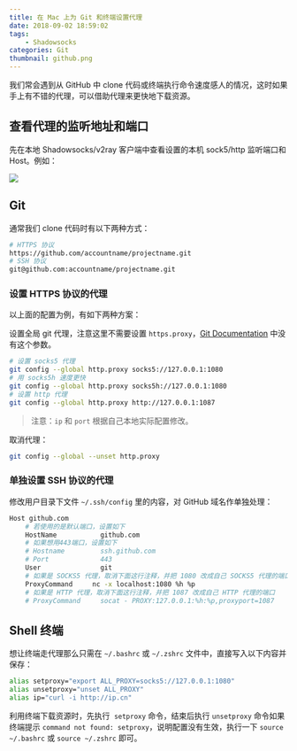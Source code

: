 ```yaml
---
title: 在 Mac 上为 Git 和终端设置代理
date: 2018-09-02 18:59:02
tags:
    - Shadowsocks
categories: Git
thumbnail: github.png
---
```


我们常会遇到从 GitHub 中 clone 代码或终端执行命令速度感人的情况，这时如果手上有不错的代理，可以借助代理来更快地下载资源。

<!--more-->
## 查看代理的监听地址和端口

先在本地 Shadowsocks/v2ray 客户端中查看设置的本机 sock5/http 监听端口和 Host。例如：

![](view-port.png)

## Git

通常我们 clone 代码时有以下两种方式：

```bash
# HTTPS 协议
https://github.com/accountname/projectname.git
# SSH 协议
git@github.com:accountname/projectname.git
```

### 设置 HTTPS 协议的代理

以上面的配置为例，有如下两种方案：

设置全局 git 代理，注意这里不需要设置 `https.proxy`，[Git Documentation](https://git-scm.com/docs/git-config#Documentation/git-config.txt-httpproxy) 中没有这个参数。

```bash
# 设置 socks5 代理
git config --global http.proxy socks5://127.0.0.1:1080
# 用 socks5h 速度更快
git config --global http.proxy socks5h://127.0.0.1:1080
# 设置 http 代理
git config --global http.proxy http://127.0.0.1:1087
```

> 注意：`ip` 和 `port` 根据自己本地实际配置修改。

取消代理：

```bash
git config --global --unset http.proxy
```

### 单独设置 SSH 协议的代理

修改用户目录下文件  `~/.ssh/config` 里的内容，对 GitHub 域名作单独处理：

```bash
Host github.com
    # 若使用的是默认端口，设置如下
    HostName           github.com
    # 如果想用443端口，设置如下
    # Hostname         ssh.github.com
    # Port             443
    User               git
    # 如果是 SOCKS5 代理，取消下面这行注释，并把 1080 改成自己 SOCKS5 代理的端口
    ProxyCommand     nc -x localhost:1080 %h %p
    # 如果是 HTTP 代理，取消下面这行注释，并把 1087 改成自己 HTTP 代理的端口
    # ProxyCommand     socat - PROXY:127.0.0.1:%h:%p,proxyport=1087
```

## Shell 终端

想让终端走代理那么只需在 `~/.bashrc` 或 `~/.zshrc` 文件中，直接写入以下内容并保存：

```bash
alias setproxy="export ALL_PROXY=socks5://127.0.0.1:1080"
alias unsetproxy="unset ALL_PROXY"
alias ip="curl -i http://ip.cn"
```

利用终端下载资源时，先执行  `setproxy` 命令，结束后执行  `unsetproxy` 命令如果终端提示 `command not found: setproxy`，说明配置没有生效，执行一下  `source ~/.bashrc` 或 `source ~/.zshrc` 即可。